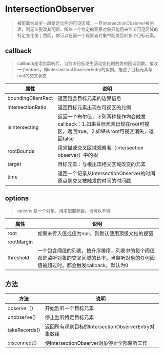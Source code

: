 # IntersectionObserver
> 被配置为监听一段给定比例的可见区域。一旦IntersectionObserver被创建，则无法更改其配置，所以一个给定的观察对象只能用来监听可见区域的特定变化值；然而，你可以在同一个观察者对象中配置监听多个目标元素。


## callback
> callback是添加监听后，当监听目标发生滚动变化时触发的回调函数。接收一个entries，即intersectionObserverEntry的实例。描述了目标元素与root的交叉状态

| 属性 | 说明| 
| ---- | --- |
| boundingClientRect | 返回包含目标元素的边界信息 |
| intersectionRatio | 返回目标元素出现在可视区的比例 |
| isIntersecting | 返回一个布尔值，下列两种操作均会触发callback：1.如果目标元素出现在root可视区，返回true。2.如果从root可视区消失，返回false |
| rootBounds | 用来描述交叉区域观察者（intersection observer）中的根 |
| target | 目标元素：与根出现相交区域改变的元素 |
| time | 返回一个记录从IntersectionObserver的时间原点到交叉被触发的时间的时间戳 |

## options
> options 是一个对象，用来配置参数，也可以不填

| 属性 | 说明 |
| ---- | ---- |
| root | 如果未传入值或值为null，则默认使用顶级文档的视窗|
| rootMargin | |
| threshold | 一个包含阈值的列表，按升序排序，列表中的每个阈值都是监听对象的交叉区域的比率。当监听对象的任何阈值被超过时，都会触发callback。默认为0 |

## 方法

| 方法 | 说明 |
| --- | --- |
| observe（） | 开始监听一个目标元素 |
| unobserve() | 停止监听特定目标元素 | 
| takeRecords() | 返回所有观察目标的IntersectionObserverEntry对象数组 | 
| disconnect() | 使IntersectionObserver对象停止全部监听工作 | 
